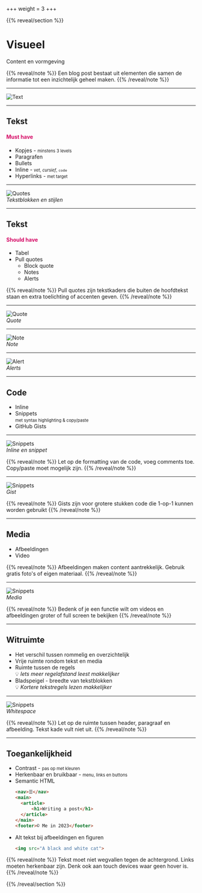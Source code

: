 +++
weight = 3
+++

{{% reveal/section %}}

# Visueel

Content en vormgeving

{{% reveal/note %}}
Een blog post bestaat uit elementen die samen de informatie tot een inzichtelijk geheel maken.
{{% /reveal/note %}}

---

![Text](/slides/blogging/visual-blog-full.png)

---

## Tekst
<h4 style="color:#D50965">Must have</h4>

- Kopjes - <span style="font-size:0.8em">minstens 3 levels</span>
- Paragrafen
- Bullets
- Inline - <span style="font-size:0.8em">*vet*, _cursief_, `code`</span>
- Hyperlinks - <span style="font-size:0.8em">met target</span>

---

![Quotes](/slides/blogging/typography-text-4.png)  
_Tekstblokken en stijlen_

---

## Tekst
<h4 style="color:#D50965">Should have</h4>

- Tabel
- Pull quotes
  - Block quote
  - Notes
  - Alerts

{{% reveal/note %}}
Pull quotes zijn tekstkaders die buiten de hoofdtekst staan en extra toelichting of accenten geven.
{{% /reveal/note %}}

---

![Quote](/slides/blogging/typography-quote.png)  
_Quote_

---

![Note](/slides/blogging/typography-note.png)  
_Note_

---

![Alert](/slides/blogging/typography-alerts-1.png)  
_Alerts_

---
## Code

- Inline 
- Snippets  
  <span style="font-size:0.8em">met syntax highlighting & copy/paste</span>
- GitHub Gists

--- 
![Snippets](/slides/blogging/code-inline-snippet.png)  
_Inline en snippet_

{{% reveal/note %}}
Let op de formatting van de code, voeg comments toe. Copy/paste moet mogelijk zijn.
{{% /reveal/note %}}

---
![Snippets](/slides/blogging/code-gist.png)  
_Gist_

{{% reveal/note %}}
Gists zijn voor grotere stukken code die 1-op-1 kunnen worden gebruikt
{{% /reveal/note %}}

---
## Media
- Afbeeldingen
- Video

{{% reveal/note %}}
Afbeeldingen maken content aantrekkelijk. Gebruik gratis foto's of eigen materiaal.
{{% /reveal/note %}}

---
![Snippets](/slides/blogging/visual-video-1.png)  
_Media_

{{% reveal/note %}}
Bedenk of je een functie wilt om videos en afbeeldingen groter of full screen te bekijken
{{% /reveal/note %}}

---
## Witruimte
- Het verschil tussen rommelig en overzichtelijk
- Vrije ruimte rondom tekst en media
- Ruimte tussen de regels  
  💡 _Iets meer regelafstand leest makkelijker_
- Bladspeigel - breedte van tekstblokken  
  💡 _Kortere tekstregels lezen makkelijker_

---
![Snippets](/slides/blogging/visual-image-1.png)  
_Whitespace_

{{% reveal/note %}}
Let op de ruimte tussen header, paragraaf en afbeelding. Tekst kade vult niet uit.
{{% /reveal/note %}}

---
## Toegankelijkheid
- Contrast - <span style="font-size:0.8em">pas op met kleuren<span>
- Herkenbaar en bruikbaar - <span style="font-size:0.8em">menu, links en buttons</span>
- Semantic HTML  
  ```html
  <nav>☰</nav>
  <main>
    <article>
        <h1>Writing a post</h1>
    </article>
  </main>
  <footer>© Me in 2023</footer>
  ```
- Alt tekst bij afbeeldingen en figuren  
  ```html
  <img src="A black and white cat">
  ```

{{% reveal/note %}}
Tekst moet niet wegvallen tegen de achtergrond. Links moeten herkenbaar zijn.
Denk ook aan touch devices waar geen hover is.
{{% /reveal/note %}}

{{% /reveal/section %}}